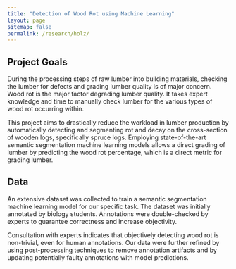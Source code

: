 ```yaml
---
title: "Detection of Wood Rot using Machine Learning"
layout: page
sitemap: false
permalink: /research/holz/
---
```


## Project Goals

During the processing steps of raw lumber into building materials, checking the lumber for defects and grading lumber quality is of major concern. Wood rot is the major factor degrading lumber quality. It takes expert knowledge and time to manually check lumber for the various types of wood rot occurring within. 

This project aims to drastically reduce the workload in lumber production by automatically detecting and segmenting rot and decay on the cross-section of wooden logs, specifically spruce logs.
Employing state-of-the-art semantic segmentation machine learning models allows a direct grading of lumber by predicting the wood rot percentage, which is a direct metric for grading lumber.

## Data

An extensive dataset was collected to train a semantic segmentation machine learning model for our specific task.
The dataset was initially annotated by biology students.
Annotations were double-checked by experts to guarantee correctness and increase objectivity.

Consultation with experts indicates that objectively detecting wood rot is non-trivial, even for human annotations.
Our data were further refined by using post-processing techniques to remove annotation artifacts and by updating potentially faulty annotations with model predictions.
